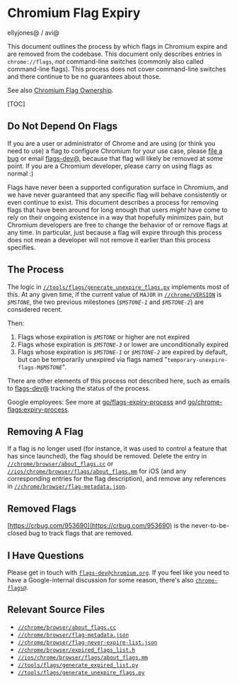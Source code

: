# Chromium Flag Expiry

ellyjones@ / avi@

This document outlines the process by which flags in Chromium expire and are
removed from the codebase. This document only describes entries in
`chrome://flags`, *not* command-line switches (commonly also called command-line
flags). This process does not cover command-line switches and there continue to
be no guarantees about those.

See also [Chromium Flag Ownership](flag_ownership.md).

[TOC]

## Do Not Depend On Flags

If you are a user or administrator of Chrome and are using (or think you need to
use) a flag to configure Chromium for your use case, please [file a bug] or
email [flags-dev@], because that flag will likely be removed at some point. If
you are a Chromium developer, please carry on using flags as normal :)

Flags have never been a supported configuration surface in Chromium, and we have
never guaranteed that any specific flag will behave consistently or even
continue to exist. This document describes a process for removing flags that
have been around for long enough that users *might* have come to rely on their
ongoing existence in a way that hopefully minimizes pain, but Chromium
developers are free to change the behavior of or remove flags at any time. In
particular, just because a flag will expire through this process does not mean a
developer will not remove it earlier than this process specifies.

## The Process

The logic in
[`//tools/flags/generate_unexpire_flags.py`](../tools/flags/generate_unexpire_flags.py)
implements most of this. At any given time, if the current value of `MAJOR` in
[`//chrome/VERSION`](../chrome/VERSION) is *`$MSTONE`*, the two previous
milestones (*`$MSTONE-1`* and *`$MSTONE-2`*) are considered recent.

Then:
1) Flags whose expiration is *`$MSTONE`* or higher are not expired
2) Flags whose expiration is *`$MSTONE-3`* or lower are unconditionally expired
3) Flags whose expiration is *`$MSTONE-1`* or *`$MSTONE-2`* are expired by
   default, but can be temporarily unexpired via flags named
   "`temporary-unexpire-flags-M`*`$MSTONE`*".

There are other elements of this process not described here, such as emails to
[flags-dev@] tracking the status of the process.

Google employees: See more at
[go/flags-expiry-process](http://goto.google.com/flags-expiry-process) and
[go/chrome-flags:expiry-process](http://goto.google.com/chrome-flags:expiry-process).

## Removing A Flag
If a flag is no longer used (for instance, it was used to control a feature
that has since launched), the flag should be removed. Delete the entry in
[`//chrome/browser/about_flags.cc`](../chrome/browser/about_flags.cc) or
[`//ios/chrome/browser/flags/about_flags.mm`](../ios/chrome/browser/flags/about_flags.mm)
for iOS (and any corresponding entries for the flag description), and remove any
references in
[`//chrome/browser/flag-metadata.json`](../chrome/browser/flag-metadata.json).

## Removed Flags

[https://crbug.com/953690](https://crbug.com/953690) is the never-to-be-closed
bug to track flags that are removed.

## I Have Questions

Please get in touch with
[`flags-dev@chromium.org`](https://groups.google.com/a/chromium.org/forum/#!forum/flags-dev).
If you feel like you need to have a Google-internal discussion for some reason,
there's also
[`chrome-flags@`](https://groups.google.com/a/google.com/forum/#!forum/chrome-flags).

## Relevant Source Files

* [`//chrome/browser/about_flags.cc`](../chrome/browser/about_flags.cc)
* [`//chrome/browser/flag-metadata.json`](../chrome/browser/flag-metadata.json)
* [`//chrome/browser/flag-never-expire-list.json`](../chrome/browser/flag-never-expire-list.json)
* [`//chrome/browser/expired_flags_list.h`](../chrome/browser/expired_flags_list.h)
* [`//ios/chrome/browser/flags/about_flags.mm`](../ios/chrome/browser/flags/about_flags.mm)
* [`//tools/flags/generate_expired_list.py`](../tools/flags/generate_expired_list.py)
* [`//tools/flags/generate_unexpire_flags.py`](../tools/flags/generate_unexpire_flags.py)

[file a bug]: https://new.crbug.com
[flags-dev@]: https://groups.google.com/a/chromium.org/forum/#!forum/flags-dev
